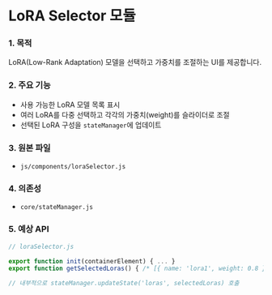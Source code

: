 # LoRA Selector 모듈

### 1. 목적
LoRA(Low-Rank Adaptation) 모델을 선택하고 가중치를 조절하는 UI를 제공합니다.

### 2. 주요 기능
- 사용 가능한 LoRA 모델 목록 표시
- 여러 LoRA를 다중 선택하고 각각의 가중치(weight)를 슬라이더로 조절
- 선택된 LoRA 구성을 `stateManager`에 업데이트

### 3. 원본 파일
- `js/components/loraSelector.js`

### 4. 의존성
- `core/stateManager.js`

### 5. 예상 API

```javascript
// loraSelector.js

export function init(containerElement) { ... }
export function getSelectedLoras() { /* [{ name: 'lora1', weight: 0.8 }, ...] */ ... }

// 내부적으로 stateManager.updateState('loras', selectedLoras) 호출
```

